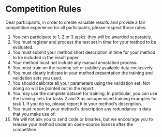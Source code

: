 # Competition Rules

Dear participants, in order to create valuable results and provide a fair competition experience for all participants, please respect those rules:

1. You can participate to 1, 2 or 3 tasks: they will be awarded separately.
2. You must register and process the test set in time for your method to be evaluated.
3. You must submit your method short description in time for your method to be included in the result paper.
4. Your method must not include any manual annotation process.
5. You must train on the training set or publicly available data exclusively.
6. You must clearly indicate in your method presentation the training and validation sets you used.
7. You should calibrate all your parameters using the validation set. Not doing so will be pointed out in the report.
8. You may use the complete dataset for training. In particular, you can use the training sets for tasks 2 and 3 as unsupervised training examples for task 1. If you do so, please report it in your method's description.
9. You must report in your method's description any redundancy in data that you make use of.
10. We will not ask you to send code or binaries, but we encourage you to release your method under an open-source license after the competition.

